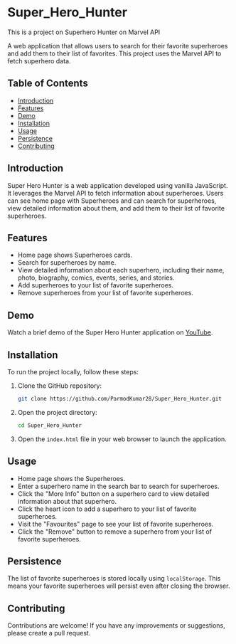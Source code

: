 # Super_Hero_Hunter
This is a project on Superhero Hunter on Marvel API

A web application that allows users to search for their favorite superheroes and add them to their list of favorites. This project uses the Marvel API to fetch superhero data.

## Table of Contents

- [Introduction](#introduction)
- [Features](#features)
- [Demo](#demo)
- [Installation](#installation)
- [Usage](#usage)
- [Persistence](#persistence)
- [Contributing](#contributing)

## Introduction

Super Hero Hunter is a web application developed using vanilla JavaScript. It leverages the Marvel API to fetch information about superheroes. Users can see home page with Superheroes and can search for superheroes, view detailed information about them, and add them to their list of favorite superheroes.

## Features
- Home page shows Superheroes cards.
- Search for superheroes by name.
- View detailed information about each superhero, including their name, photo, biography, comics, events, series, and stories.
- Add superheroes to your list of favorite superheroes.
- Remove superheroes from your list of favorite superheroes.

## Demo

Watch a brief demo of the Super Hero Hunter application on [YouTube](https://youtu.be/n-gV5pB14bE).

## Installation

To run the project locally, follow these steps:

1. Clone the GitHub repository:

   ```bash
   git clone https://github.com/ParmodKumar28/Super_Hero_Hunter.git
   ```

2. Open the project directory:

   ```bash
   cd Super_Hero_Hunter
   ```

3. Open the `index.html` file in your web browser to launch the application.

## Usage
- Home page shows the Superheroes.
- Enter a superhero name in the search bar to search for superheroes.
- Click the "More Info" button on a superhero card to view detailed information about that superhero.
- Click the heart icon to add a superhero to your list of favorite superheroes.
- Visit the "Favourites" page to see your list of favorite superheroes.
- Click the "Remove" button to remove a superhero from your list of favorite superheroes.

## Persistence

The list of favorite superheroes is stored locally using `localStorage`. This means your favorite superheroes will persist even after closing the browser.

## Contributing

Contributions are welcome! If you have any improvements or suggestions, please create a pull request.
